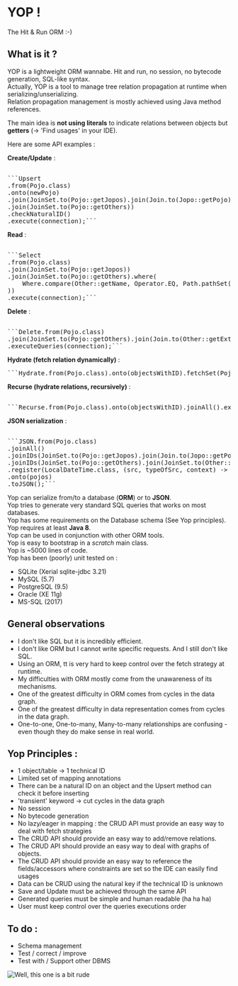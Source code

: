 # YOP !
The Hit & Run ORM :-)

  
  
## What is it ?
YOP is a lightweight ORM wannabe. Hit and run, no session, no bytecode generation, SQL-like syntax.  
Actually, YOP is a tool to manage tree relation propagation at runtime when serializing/unserializing.  
Relation propagation management is mostly achieved using Java method references.  

The main idea is **not using literals** to indicate relations between objects but **getters** (→ 'Find usages' in your IDE).

Here are some API examples :

**Create/Update** :
<pre>  
```Upsert   
.from(Pojo.class)  
.onto(newPojo)  
.join(JoinSet.to(Pojo::getJopos).join(Join.to(Jopo::getPojo)))    
.join(JoinSet.to(Pojo::getOthers))  
.checkNaturalID()  
.execute(connection);```
</pre>

**Read** :
<pre>  
```Select
.from(Pojo.class)
.join(JoinSet.to(Pojo::getJopos))
.join(JoinSet.to(Pojo::getOthers).where(
    Where.compare(Other::getName, Operator.EQ, Path.pathSet(Pojo::getJopos).to(Jopo::getName))
))
.execute(connection);```
</pre>


**Delete** :   
<pre>  
```Delete.from(Pojo.class)
.join(JoinSet.to(Pojo::getOthers).join(Join.to(Other::getExtra)))
.executeQueries(connection);```
</pre>

**Hydrate (fetch relation dynamically)** :  
<pre>
```Hydrate.from(Pojo.class).onto(objectsWithID).fetchSet(Pojo::getJopos).execute(connection);```
</pre>

**Recurse (hydrate relations, recursively)** :   
<pre>  
```Recurse.from(Pojo.class).onto(objectsWithID).joinAll().execute(connection);```
</pre>

**JSON serialization** :  
<pre>  
```JSON.from(Pojo.class)
.joinAll()
.joinIDs(JoinSet.to(Pojo::getJopos).join(Join.to(Jopo::getPojo)))
.joinIDs(JoinSet.to(Pojo::getOthers).join(JoinSet.to(Other::getPojos)))
.register(LocalDateTime.class, (src, typeOfSrc, context) -> new JsonPrimitive("2000-01-01T00:00:00.000"))
.onto(pojos)
.toJSON();```
</pre>

Yop can serialize from/to a database (**ORM**) or to **JSON**.  
Yop tries to generate very standard SQL queries that works on most databases.  
Yop has some requirements on the Database schema (See Yop principles).  
Yop requires at least **Java 8**.  
Yop can be used in conjunction with other ORM tools.  
Yop is easy to bootstrap in a *scratch* main class.  
Yop is ~5000 lines of code.  
Yop has been (poorly) unit tested on :  
- SQLite (Xerial sqlite-jdbc 3.21)  
- MySQL (5.7)  
- PostgreSQL (9.5)   
- Oracle (XE 11g)  
- MS-SQL (2017)  
  
  
  
## General observations
- I don't like SQL but it is incredibly efficient.
- I don't like ORM but I cannot write specific requests. And I still don't like SQL.
- Using an ORM, tt is very hard to keep control over the fetch strategy at runtime.
- My difficulties with ORM mostly come from the unawareness of its mechanisms.
- One of the greatest difficulty in ORM comes from cycles in the data graph.
- One of the greatest difficulty in data representation comes from cycles in the data graph.
- One-to-one, One-to-many, Many-to-many relationships are confusing - even though they do make sense in real world.
  
  
  
## Yop Principles : 
- 1 object/table → 1 technical ID
- Limited set of mapping annotations
- There can be a natural ID on an object and the Upsert method can check it before inserting
- 'transient' keyword → cut cycles in the data graph
- No session
- No bytecode generation
- No lazy/eager in mapping : the CRUD API must provide an easy way to deal with fetch strategies
- The CRUD API should provide an easy way to add/remove relations.
- The CRUD API should provide an easy way to deal with graphs of objects.
- The CRUD API should provide an easy way to reference the fields/accessors where constraints are set so the IDE can easily find usages
- Data can be CRUD using the natural key if the technical ID is unknown
- Save and Update must be achieved through the same API
- Generated queries must be simple and human readable (ha ha ha)
- User must keep control over the queries executions order
  
  
  
## To do :
- Schema management
- Test / correct / improve
- Test with / Support other DBMS
  
  
  
![Well, this one is a bit rude](images/orm_snowman.jpg)